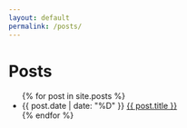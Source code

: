 ```yaml
---
layout: default
permalink: /posts/
---
```


# Posts

<ul>
{% for post in site.posts %}
<li class="post__list-small">
    <span class="">{{ post.date | date: "%D" }}</span>
    <a class="" href="{{ post.url  }}">{{ post.title  }}</a>
</li>
{% endfor %}
</ul>
